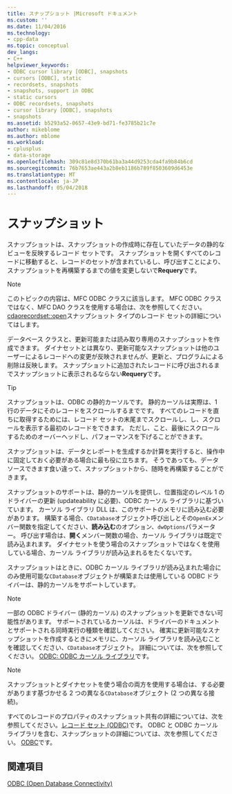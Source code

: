 ```yaml
---
title: スナップショット |Microsoft ドキュメント
ms.custom: ''
ms.date: 11/04/2016
ms.technology:
- cpp-data
ms.topic: conceptual
dev_langs:
- C++
helpviewer_keywords:
- ODBC cursor library [ODBC], snapshots
- cursors [ODBC], static
- recordsets, snapshots
- snapshots, support in ODBC
- static cursors
- ODBC recordsets, snapshots
- cursor library [ODBC], snapshots
- snapshots
ms.assetid: b5293a52-0657-43e9-bd71-fe3785b21c7e
author: mikeblome
ms.author: mblome
ms.workload:
- cplusplus
- data-storage
ms.openlocfilehash: 309c81e8d370b61ba3a44d9253cda4fa9b84b6cd
ms.sourcegitcommit: 76b7653ae443a2b8eb1186b789f8503609d6453e
ms.translationtype: MT
ms.contentlocale: ja-JP
ms.lasthandoff: 05/04/2018
---
```

# <a name="snapshot"></a>スナップショット
スナップショットは、スナップショットの作成時に存在していたデータの静的なビューを反映するレコード セットです。 スナップショットを開くすべてのレコードに移動すると、レコードのセットが含まれているし、呼び出すことにより、スナップショットを再構築するまでの値を変更しないで**Requery**です。  
  
> [!NOTE]
>  このトピックの内容は、MFC ODBC クラスに該当します。 MFC ODBC クラスではなく、MFC DAO クラスを使用する場合は、次を参照してください。 [cdaorecordset::open](../../mfc/reference/cdaorecordset-class.md#open)スナップショット タイプのレコード セットの詳細についてはします。  
  
 データベース クラスと、更新可能または読み取り専用のスナップショットを作成できます。 ダイナセットとは異なり、更新可能なスナップショットは他のユーザーによるレコードへの変更が反映されませんが、更新と、プログラムによる削除は反映します。 スナップショットに追加されたレコードに呼び出されるまでスナップショットに表示されるならない**Requery**です。  
  
> [!TIP]
>  スナップショットは、ODBC の静的カーソルです。 静的カーソルは実際は、1 行のデータにそのレコードをスクロールするまでです。 すべてのレコードを直ちに取得するためには、レコード セットの末尾までスクロールし、し、スクロールを表示する最初のレコードをできます。 ただし、こと、最後にスクロールするためのオーバーヘッドし、パフォーマンスを下げることができます。  
  
 スナップショットは、データとレポートを生成するか計算を実行すると、操作中に固定しておく必要がある場合に最も役に立ちます。 そうであっても、データ ソースできます食い違って、スナップショットから、随時を再構築することができます。  
  
 スナップショットのサポートは、静的カーソルを提供し、位置指定のレベル 1 のドライバーの更新 (updateability に必要)、ODBC カーソル ライブラリに基づいています。 カーソル ライブラリ DLL は、このサポートのメモリに読み込む必要があります。 構築する場合、`CDatabase`オブジェクト呼び出しとその`OpenEx`メンバー関数を指定してください、**読み込む**のオプション、`dwOptions`パラメーター。 呼び出す場合は、**開く**メンバー関数の場合、カーソル ライブラリは既定で読み込まれます。 ダイナセットを使う場合のスナップショットではなくを使用している場合、カーソル ライブラリが読み込まれるをたくないです。  
  
 スナップショットはときに、ODBC カーソル ライブラリが読み込まれた場合にのみ使用可能な`CDatabase`オブジェクトが構築または使用している ODBC ドライバーは、静的カーソルをサポートしています。  
  
> [!NOTE]
>  一部の ODBC ドライバー (静的カーソル) のスナップショットを更新できない可能性があります。 サポートされているカーソルは、ドライバーのドキュメントとサポートされる同時実行の種類を確認してください。 確実に更新可能なスナップショットを作成するときにメモリに、カーソル ライブラリを読み込むことを確認してください、`CDatabase`オブジェクト。 詳細については、次を参照してください。 [ODBC: ODBC カーソル ライブラリ](../../data/odbc/odbc-the-odbc-cursor-library.md)です。  
  
> [!NOTE]
>  スナップショットとダイナセットを使う場合の両方を使用する場合は、する必要があります基づかせる 2 つの異なる`CDatabase`オブジェクト (2 つの異なる接続)。  
  
 すべてのレコードのプロパティのスナップショット共有の詳細については、次を参照してください。[レコード セット (ODBC)](../../data/odbc/recordset-odbc.md)です。 ODBC と ODBC カーソル ライブラリを含む、スナップショットの詳細については、次を参照してください。 [ODBC](../../data/odbc/odbc-basics.md)です。  
  
## <a name="see-also"></a>関連項目  
 [ODBC (Open Database Connectivity)](../../data/odbc/open-database-connectivity-odbc.md)